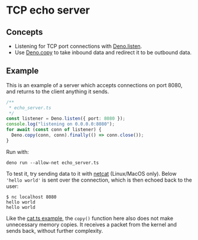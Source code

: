 # TCP echo server

## Concepts

- Listening for TCP port connections with
  [Deno.listen](https://doc.deno.land/builtin/stable#Deno.listen).
- Use [Deno.copy](https://doc.deno.land/builtin/stable#Deno.copy) to take
  inbound data and redirect it to be outbound data.

## Example

This is an example of a server which accepts connections on port 8080, and
returns to the client anything it sends.

```ts
/**
 * echo_server.ts
 */
const listener = Deno.listen({ port: 8080 });
console.log("listening on 0.0.0.0:8080");
for await (const conn of listener) {
  Deno.copy(conn, conn).finally(() => conn.close());
}
```

Run with:

```shell
deno run --allow-net echo_server.ts
```

To test it, try sending data to it with
[netcat](https://en.wikipedia.org/wiki/Netcat) (Linux/MacOS only). Below
`'hello world'` is sent over the connection, which is then echoed back to the
user:

```shell
$ nc localhost 8080
hello world
hello world
```

Like the [cat.ts example](./unix_cat.md), the `copy()` function here also does
not make unnecessary memory copies. It receives a packet from the kernel and
sends back, without further complexity.
